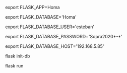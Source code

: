 export FLASK_APP=Homa

export FLASK_DATABASE='Homa'

export FLASK_DATABASE_USER='esteban'

export FLASK_DATABASE_PASSWORD='Sopra2020*-*'

export FLASK_DATABASE_HOST='192.168.5.85'

flask init-db

flask run

